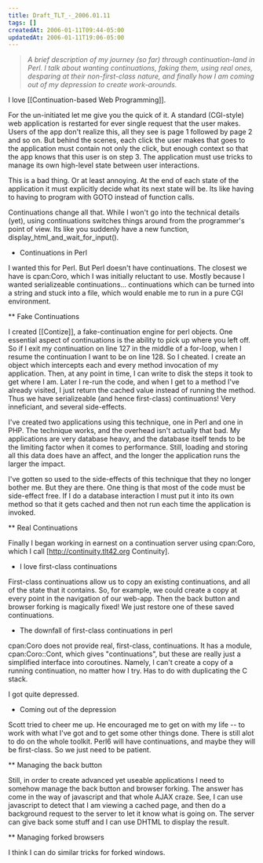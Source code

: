 ```yaml
---
title: Draft_TLT_-_2006.01.11
tags: []
createdAt: 2006-01-11T09:44-05:00
updatedAt: 2006-01-11T19:06-05:00
---
```


<blockquote><i>A brief description of my journey (so far) through continuation-land in Perl. I talk about wanting continuations, faking them, using real ones, desparing at their non-first-class nature, and finally how I am coming out of my depression to create work-arounds.</i></blockquote>

I love [[Continuation-based Web Programming]].

For the un-initiated let me give you the quick of it. A standard (CGI-style) web application is restarted for ever single request that the user makes. Users of the app don't realize this, all they see is page 1 followed by page 2 and so on. But behind the scenes, each click the user makes that goes to the application must contain not only the click, but enough context so that the app knows that this user is on step 3. The application must use tricks to manage its own high-level state between user interactions.

This is a bad thing. Or at least annoying. At the end of each state of the application it must explicitly decide what its next state will be. Its like having to having to program with GOTO instead of function calls.

Continuations change all that. While I won't go into the technical details (yet), using continuations switches things around from the programmer's point of view. Its like you suddenly have a new function, display_html_and_wait_for_input().

* Continuations in Perl

I wanted this for Perl. But Perl doesn't have continuations. The closest we have is cpan:Coro, which I was initially reluctant to use. Mostly because I wanted serializeable continuations... continuations which can be turned into a string and stuck into a file, which would enable me to run in a pure CGI environment.

** Fake Continuations

I created [[Contize]], a fake-continuation engine for perl objects. One essential aspect of continuations is the ability to pick up where you left off. So if I exit my continuation on line 127 in the middle of a for-loop, when I resume the continuation I want to be on line 128. So I cheated. I create an object which intercepts each and every method invocation of my application. Then, at any point in time, I can write to disk the steps it took to get where I am. Later I re-run the code, and when I get to a method I've already visited, I just return the cached value instead of running the method. Thus we have serializeable (and hence first-class) continuations! Very inneficiant, and several side-effects.

I've created two applications using this technique, one in Perl and one in PHP. The technique works, and the overhead isn't actually that bad. My applications are very database heavy, and the database itself tends to be the limiting factor when it comes to performance. Still, loading and storing all this data does have an affect, and the longer the application runs the larger the impact.

I've gotten so used to the side-effects of this technique that they no longer bother me. But they are there. One thing is that most of the code must be side-effect free. If I do a database interaction I must put it into its own method so that it gets cached and then not run each time the application is invoked.

** Real Continuations

Finally I began working in earnest on a continuation server using cpan:Coro, which I call [http://continuity.tlt42.org Continuity].

* I love first-class continuations

First-class continuations allow us to copy an existing continuations, and all of the state that it contains. So, for example, we could create a copy at every point in the navigation of our web-app. Then the back button and browser forking is magically fixed! We just restore one of these saved continuations.

* The downfall of first-class continuations in perl

cpan:Coro does not provide real, first-class, continuations. It has a module, cpan:Coro::Cont, which gives "continuations", but these are really just a simplified interface into coroutines. Namely, I can't create a copy of a running continuation, no matter how I try. Has to do with duplicating the C stack.

I got quite depressed.

* Coming out of the depression

Scott tried to cheer me up. He encouraged me to get on with my life -- to work with what I've got and to get some other things done. There is still alot to do on the whole toolkit. Perl6 will have continuations, and maybe they will be first-class. So we just need to be patient.

** Managing the back button

Still, in order to create advanced yet useable applications I need to somehow manage the back button and browser forking. The answer has come in the way of javascript and that whole AJAX craze. See, I can use javascript to detect that I am viewing a cached page, and then do a background request to the server to let it know what is going on. The server can give back some stuff and I can use DHTML to display the result.

** Managing forked browsers

I think I can do similar tricks for forked windows.

